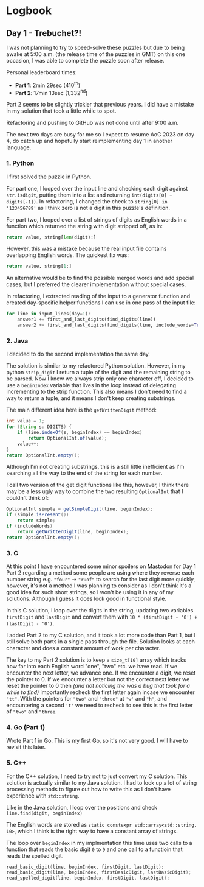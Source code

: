 # Logbook

## Day 1 - Trebuchet?!

I was not planning to try to speed-solve these puzzles but due to being awake at 5:00 a.m. (the release time of the puzzles in GMT) on this one occasion, I was able to complete the puzzle soon after release.

Personal leaderboard times:

- **Part 1**: 2min 29sec (410<sup>th</sup>)
- **Part 2**: 17min 13sec (1,332<sup>nd</sup>)

Part 2 seems to be slightly trickier that previous years. I did have a mistake in my solution that took a little while to spot.

Refactoring and pushing to GitHub was not done until after 9:00 a.m.

The next two days are busy for me so I expect to resume AoC 2023 on day 4, do catch up and hopefully start reimplementing day 1 in another language.

### 1. Python

I first solved the puzzle in Python.

For part one, I looped over the input line and checking each digit against `str.isdigit`, putting them into a list and returning `int(digits[0] + digits[-1])`. In refactoring, I changed the check to `string[0] in '123456789'` as I think zero is not a digit in this puzzle's definition.

For part two, I looped over a list of strings of digits as English words in a function which returned the string with digit stripped off, as in:

```Python
return value, string[len(digit):]
```

However, this was a mistake because the real input file contains overlapping English words. The quickest fix was:

```Python
return value, string[1:]
```

An alternative would be to find the possible merged words and add special cases, but I preferred the clearer implementation without special cases.

In refactoring, I extracted reading of the input to a generator function and created day-specific helper functions I can use in one pass of the input file:

```Python
for line in input_lines(day=1):
    answer1 += first_and_last_digits(find_digits(line))
    answer2 += first_and_last_digits(find_digits(line, include_words=True))
```

### 2. Java

I decided to do the second implementation the same day.

The solution is similar to my refactored Python solution. However, in my python `strip_digit` I return a tuple of the digit and the remaining string to be parsed. Now I know we always strip only one character off, I decided to use a `beginIndex` variable that lives in the loop instead of delegating incrementing to the strip function. This also means I don't need to find a way to return a tuple, and it means I don't keep creating substrings.

The main different idea here is the `getWrittenDigit` method:

```Java
int value = 1;
for (String s: DIGITS) {
    if (line.indexOf(s, beginIndex) == beginIndex)
        return OptionalInt.of(value);
    value++;
}
return OptionalInt.empty();
```

Although I'm not creating substrings, this is a still little inefficient as I'm searching all the way to the end of the string for each number.

I call two version of the get digit functions like this, however, I think there may be a less ugly way to combine the two resulting `OptionalInt` that I couldn't think of:

```Java
OptionalInt simple = getSimpleDigit(line, beginIndex);
if (simple.isPresent())
    return simple;
if (includeWords)
    return getWrittenDigit(line, beginIndex);
return OptionalInt.empty();
```

### 3. C

At this point I have encountered some minor spoilers on Mastodon for Day 1 Part 2 regarding a method some people are using where they reverse each number string e.g. `"four"` -> `"ruof"` to search for the last digit more quickly, however, it's not a method I was planning to consider as I don't think it's a good idea for such short strings, so I won't be using it in any of my solutions. Although I guess it does look good in functional style.

In this C solution, I loop over the digits in the string, updating two variables `firstDigit` and `lastDigit` and convert them with `10 * (firstDigit - '0') + (lastDigit - '0')`.

I added Part 2 to my C solution, and it took a lot more code than Part 1, but I still solve both parts in a single pass through the file. Solution looks at each character and does a constant amount of work per character.

The key to my Part 2 solution is to keep a `size_t[10]` array which tracks how far into each English word "one", "two" etc. we have read. If we encounter the next letter, we advance one. If we encounter a digit, we reset the pointer to 0. If we encounter a letter but not the correct next letter we reset the pointer to 0 then *(and not noticing the was a bug that took for a while to find)* importantly recheck the first letter again incase we encounter `"tt"`. With the pointers for `"two"` and `"three"` at `'w'` and `"h"`, and encountering a second `'t'` we need to recheck to see this is the first letter of `"two"` and `"three`.

### 4. Go (Part 1)

Wrote Part 1 in Go. This is my first Go, so it's not very good. I will have to revisit this later.

### 5. C++

For the C++ solution, I need to try not to just convert my C solution. This solution is actually similar to my Java solution. I had to look up a lot of string processing methods to figure out how to write this as I don't have experience with `std::string`.

Like in the Java solution, I loop over the positions and check `line.find(digit, beginIndex)`

The English words are stored as `static constexpr std::array<std::string, 10>`, which I think is the right way to have a constant array of strings.

The loop over `beginIndex` in my implmentation this time uses two calls to a function that reads the basic digit `0` to `9` and one call to a functioin that reads the spelled digit.

```C++
read_basic_digit(line, beginIndex, firstDigit, lastDigit);
read_basic_digit(line, beginIndex, firstBasicDigit, lastBasicDigit);
read_spelled_digit(line, beginIndex, firstDigit, lastDigit);
```
